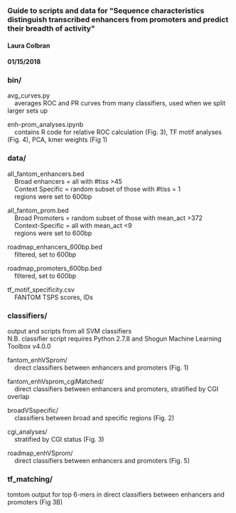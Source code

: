 ### Guide to scripts and data for "Sequence characteristics distinguish transcribed enhancers from promoters and predict their breadth of activity"
#### Laura Colbran
#### 01/15/2018

### bin/
avg_curves.py\
&nbsp;&nbsp;&nbsp;&nbsp;averages ROC and PR curves from many classifiers, used when we split larger sets up


enh-prom_analyses.ipynb\
&nbsp;&nbsp;&nbsp;&nbsp;contains R code for relative ROC calculation (Fig. 3), TF motif analyses (Fig. 4), PCA, kmer weights (Fig 1)


### data/
all_fantom_enhancers.bed\
&nbsp;&nbsp;&nbsp;&nbsp;Broad enhancers = all with #tiss >45\
&nbsp;&nbsp;&nbsp;&nbsp;Context Specific = random subset of those with #tiss = 1\
&nbsp;&nbsp;&nbsp;&nbsp;regions were set to 600bp     


all_fantom_prom.bed\
&nbsp;&nbsp;&nbsp;&nbsp;Broad Promoters = random subset of those with mean_act >372\
&nbsp;&nbsp;&nbsp;&nbsp;Context-Specific = all with mean_act <9\
&nbsp;&nbsp;&nbsp;&nbsp;regions were set to 600bp


roadmap_enhancers_600bp.bed\
&nbsp;&nbsp;&nbsp;&nbsp;filtered, set to 600bp
 

roadmap_promoters_600bp.bed\
&nbsp;&nbsp;&nbsp;&nbsp;filtered, set to 600bp


tf_motif_specificity.csv\
&nbsp;&nbsp;&nbsp;&nbsp;FANTOM TSPS scores, IDs

### classifiers/
output and scripts from all SVM classifiers\
N.B. classifier script requires Python 2.7.8 and Shogun Machine Learning Toolbox v4.0.0

fantom_enhVSprom/\
&nbsp;&nbsp;&nbsp;&nbsp;direct classifiers between enhancers and promoters (Fig. 1)

fantom_enhVsprom_cgiMatched/\
&nbsp;&nbsp;&nbsp;&nbsp;direct classifiers between enhancers and promoters, stratified by CGI overlap

broadVSspecific/\
&nbsp;&nbsp;&nbsp;&nbsp;classifiers between broad and specific regions (Fig. 2)


cgi_analyses/\
&nbsp;&nbsp;&nbsp;&nbsp;stratified by CGI status (Fig. 3)


roadmap_enhVSprom/\
&nbsp;&nbsp;&nbsp;&nbsp;direct classifiers between enhancers and promoters (Fig. 5)

### tf_matching/
tomtom output for top 6-mers in direct classifiers between enhancers and promoters (Fig 3B)
